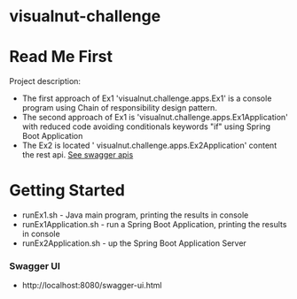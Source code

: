 # visualnut-challenge

# Read Me First
Project description:

* The first approach of Ex1 'visualnut.challenge.apps.Ex1' is a console program using Chain of responsibility design pattern.
* The second approach of Ex1 is 'visualnut.challenge.apps.Ex1Application' with reduced code avoiding conditionals keywords "if" using Spring Boot Application
* The Ex2 is located ' visualnut.challenge.apps.Ex2Application' content the rest api. [See swagger apis](#swagger-ui)

# Getting Started
* runEx1.sh - Java main program, printing the results in console
* runEx1Application.sh - run a Spring Boot Application, printing the results in console
* runEx2Application.sh - up the Spring Boot Application Server 
### Swagger UI
- http://localhost:8080/swagger-ui.html
